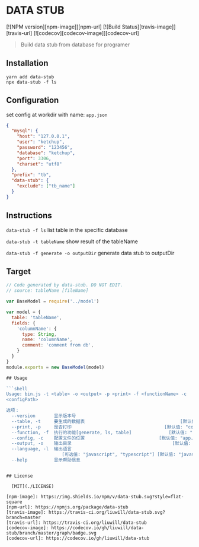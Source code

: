 # DATA STUB

[![NPM version][npm-image]][npm-url]
[![Build Status][travis-image]][travis-url]
[![codecov][codecov-image]][codecov-url]

> Build data stub from database for programer

## Installation

```shell
yarn add data-stub
npx data-stub -f ls
```

## Configuration

set config at workdir with name: `app.json`

```json
{
  "mysql": {
    "host": "127.0.0.1",
    "user": "ketchup",
    "password": "123456",
    "database": "ketchup",
    "port": 3306,
    "charset": "utf8"
  },
  "prefix": "tb",
  "data-stub": {
    "exclude": ["tb_name"]
  }
}
```

## Instructions

`data-stub -f ls` list table in the specific database

`data-stub -t tableName` show result of the tableName

`data-stub -f generate -o outputDir` generate data stub to outputDir

## Target

```javascript
// Code generated by data-stub. DO NOT EDIT.
// source: tableName [fileName]

var BaseModel = require('../model')

var model = {
  table: 'tableName',
  fields: {
    'columnName': {
      type: String,
      name: 'columnName',
      comment: 'comment from db',
    }
  }
}
module.exports = new BaseModel(model)

## Usage

```shell
Usage: bin.js -t <table> -o <output> -p <print> -f <functionName> -c
<configPath>

选项：
  --version       显示版本号                                              [布尔]
  --table, -t     要生成的数据表                                    [默认值: ""]
  --print, -p     是否打印                                   [默认值: "console"]
  --function, -f  执行的功能[generate, ls, table]              [默认值: "table"]
  --config, -c    配置文件的位置                            [默认值: "app.json"]
  --output, -o    输出目录                                      [默认值: "dist"]
  --language, -l  输出语言
                     [可选值: "javascript", "typescript"] [默认值: "javascript"]
  --help          显示帮助信息                                            [布尔]
```

```

## License

  [MIT](./LICENSE)

[npm-image]: https://img.shields.io/npm/v/data-stub.svg?style=flat-square
[npm-url]: https://npmjs.org/package/data-stub
[travis-image]: https://travis-ci.org/liuwill/data-stub.svg?branch=master
[travis-url]: https://travis-ci.org/liuwill/data-stub
[codecov-image]: https://codecov.io/gh/liuwill/data-stub/branch/master/graph/badge.svg
[codecov-url]: https://codecov.io/gh/liuwill/data-stub
